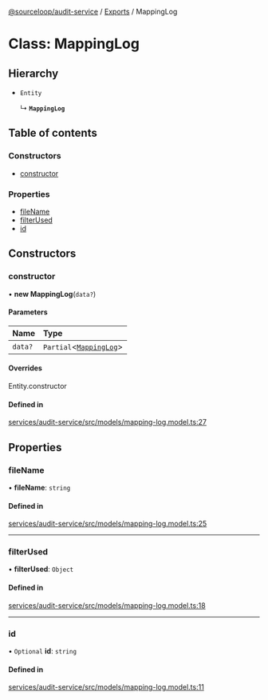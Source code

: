 [@sourceloop/audit-service](../README.md) / [Exports](../modules.md) / MappingLog

# Class: MappingLog

## Hierarchy

- `Entity`

  ↳ **`MappingLog`**

## Table of contents

### Constructors

- [constructor](MappingLog.md#constructor)

### Properties

- [fileName](MappingLog.md#filename)
- [filterUsed](MappingLog.md#filterused)
- [id](MappingLog.md#id)

## Constructors

### constructor

• **new MappingLog**(`data?`)

#### Parameters

| Name | Type |
| :------ | :------ |
| `data?` | `Partial`<[`MappingLog`](MappingLog.md)\> |

#### Overrides

Entity.constructor

#### Defined in

[services/audit-service/src/models/mapping-log.model.ts:27](https://github.com/sourcefuse/loopback4-microservice-catalog/blob/68ec38a2a/services/audit-service/src/models/mapping-log.model.ts#L27)

## Properties

### fileName

• **fileName**: `string`

#### Defined in

[services/audit-service/src/models/mapping-log.model.ts:25](https://github.com/sourcefuse/loopback4-microservice-catalog/blob/68ec38a2a/services/audit-service/src/models/mapping-log.model.ts#L25)

___

### filterUsed

• **filterUsed**: `Object`

#### Defined in

[services/audit-service/src/models/mapping-log.model.ts:18](https://github.com/sourcefuse/loopback4-microservice-catalog/blob/68ec38a2a/services/audit-service/src/models/mapping-log.model.ts#L18)

___

### id

• `Optional` **id**: `string`

#### Defined in

[services/audit-service/src/models/mapping-log.model.ts:11](https://github.com/sourcefuse/loopback4-microservice-catalog/blob/68ec38a2a/services/audit-service/src/models/mapping-log.model.ts#L11)
